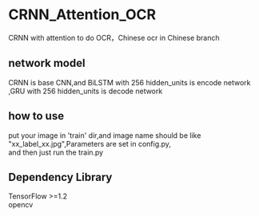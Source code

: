 # CRNN_Attention_OCR
CRNN with attention to do OCR，Chinese ocr in Chinese branch
## network model
CRNN is base CNN,and BiLSTM with 256 hidden_units is encode network ,GRU with 256 hidden_units is decode network

## how to use
put your image in 'train' dir,and image name should be like "xx_label_xx.jpg",Parameters are set in config.py,<br>and then just run the train.py

## Dependency Library
TensorFlow >=1.2<br>
opencv
